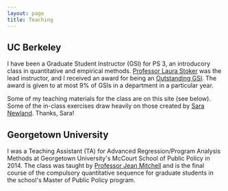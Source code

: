 ```yaml
---
layout: page
title: Teaching
---
```


## UC Berkeley
I have been a Graduate Student Instructor (GSI) for PS 3, an introducory class in quantitative and empirical methods. [Professor Laura Stoker](http://polisci.berkeley.edu/people/person/laura-stoker) was the lead instructor, and I received an award for being an [Outstanding GSI](http://gsi.berkeley.edu/programs-services/award-programs/ogsi/). The award is given to at most 9% of GSIs in a department in a particular year.

Some of my teaching materials for the class are on this site (see below). Some of the in-class exercises draw heavily on those created by [Sara Newland](https://scholar.harvard.edu/snewland). Thanks, Sara!

## Georgetown University
I was a Teaching Assistant (TA) for Advanced Regression/Program Analysis Methods at Georgetown University's McCourt School of Public Policy in 2014. The class was taught by [Professor Jean Mitchell](https://gufaculty360.georgetown.edu/s/faculty-profile?netid=mitchejm%2F) and is the final course of the compulsory quantitative sequence for graduate students in the school's Master of Public Policy program.

